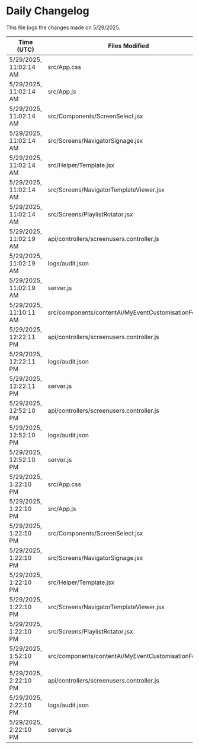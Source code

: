# Daily Changelog

This file logs the changes made on 5/29/2025.

| Time (UTC)             | Files Modified                    | Changes (Addition/Deletion) |
|------------------------|-----------------------------------|-----------------------------|
| 5/29/2025, 11:02:14 AM | src/App.css | 0 Additions & 0 Deletions |
| 5/29/2025, 11:02:14 AM | src/App.js | 0 Additions & 2 Deletions |
| 5/29/2025, 11:02:14 AM | src/Components/ScreenSelect.jsx | 5 Additions & 14 Deletions |
| 5/29/2025, 11:02:14 AM | src/Screens/NavigatorSignage.jsx | 183 Additions & 2 Deletions |
| 5/29/2025, 11:02:14 AM | src/Helper/Template.jsx | 0 Additions & 0 Deletions |
| 5/29/2025, 11:02:14 AM | src/Screens/NavigatorTemplateViewer.jsx | 0 Additions & 0 Deletions |
| 5/29/2025, 11:02:14 AM | src/Screens/PlaylistRotator.jsx | 0 Additions & 0 Deletions |
| 5/29/2025, 11:02:19 AM | api/controllers/screenusers.controller.js | 4 Additions & 4 Deletions|
| 5/29/2025, 11:02:19 AM | logs/audit.json | 10 Additions & 10 Deletions|
| 5/29/2025, 11:02:19 AM | server.js | 6 Additions & 0 Deletions|
| 5/29/2025, 11:10:11 AM | src/components/contentAi/MyEventCustomisationForm.js | 1 Additions & 1 Deletions|
| 5/29/2025, 12:22:11 PM | api/controllers/screenusers.controller.js | 8 Additions & 8 Deletions|
| 5/29/2025, 12:22:11 PM | logs/audit.json | 10 Additions & 10 Deletions|
| 5/29/2025, 12:22:11 PM | server.js | 6 Additions & 0 Deletions|
| 5/29/2025, 12:52:10 PM | api/controllers/screenusers.controller.js | 8 Additions & 8 Deletions|
| 5/29/2025, 12:52:10 PM | logs/audit.json | 10 Additions & 10 Deletions|
| 5/29/2025, 12:52:10 PM | server.js | 6 Additions & 0 Deletions|
| 5/29/2025, 1:22:10 PM | src/App.css | 0 Additions & 0 Deletions|
| 5/29/2025, 1:22:10 PM | src/App.js | 0 Additions & 2 Deletions|
| 5/29/2025, 1:22:10 PM | src/Components/ScreenSelect.jsx | 5 Additions & 14 Deletions|
| 5/29/2025, 1:22:10 PM | src/Screens/NavigatorSignage.jsx | 183 Additions & 2 Deletions|
| 5/29/2025, 1:22:10 PM | src/Helper/Template.jsx | 0 Additions & 0 Deletions|
| 5/29/2025, 1:22:10 PM | src/Screens/NavigatorTemplateViewer.jsx | 0 Additions & 0 Deletions|
| 5/29/2025, 1:22:10 PM | src/Screens/PlaylistRotator.jsx | 0 Additions & 0 Deletions|
| 5/29/2025, 1:52:10 PM | src/components/contentAi/MyEventCustomisationForm.js | 1 Additions & 1 Deletions|
| 5/29/2025, 2:22:10 PM | api/controllers/screenusers.controller.js | 8 Additions & 8 Deletions|
| 5/29/2025, 2:22:10 PM | logs/audit.json | 10 Additions & 10 Deletions|
| 5/29/2025, 2:22:10 PM | server.js | 6 Additions & 0 Deletions|
